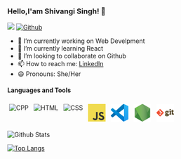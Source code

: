 ### Hello,I'am Shivangi Singh! 👋

![](https://visitor-badge.laobi.icu/badge?page_id=SHIVANGISINGH1.SHIVANGISINGH1)
[![Github](https://img.shields.io/github/followers/SHIVANGISINGH1?label=Follow&style=social)](https://github.com/SHIVANGISINGH1)





- 🔭 I’m currently working on Web Develpment
- 🌱 I’m currently learning React
- 👯 I’m looking to collaborate on Github
- 📫 How to reach me: [LinkedIn](https://www.linkedin.com/in/shivangi-singh-4686b5206/) 
- 😄 Pronouns: She/Her

<h4>Languages and Tools</h4>
<p>
<img src="https://user-images.githubusercontent.com/80265624/144461549-72fd8110-3e02-436b-a4c8-46be12d458a7.png" alt="CPP" height="40" style="vertical-align:top; margin:4px">
<img src="https://user-images.githubusercontent.com/80265624/144460580-ac8618fa-cd3d-4489-afee-eed1f68e9284.png" alt="HTML" height="40" style="vertical-align:top; margin:4px">
<img src="https://user-images.githubusercontent.com/80265624/144460884-aba7c398-2e1e-497e-8834-ab563636cef5.png" alt="CSS" height="40" style="vertical-align:top; margin:4px">
<img src="https://raw.githubusercontent.com/github/explore/80688e429a7d4ef2fca1e82350fe8e3517d3494d/topics/javascript/javascript.png" alt="Javascript" height="40" style="vertical-align:top; margin:4px">
<img src="https://raw.githubusercontent.com/github/explore/80688e429a7d4ef2fca1e82350fe8e3517d3494d/topics/visual-studio-code/visual-studio-code.png" alt="VS Code" height="40" style="vertical-align:top; margin:4px">
<img src="https://raw.githubusercontent.com/github/explore/80688e429a7d4ef2fca1e82350fe8e3517d3494d/topics/nodejs/nodejs.png" alt="node-js" height="40" style="vertical-align:top; margin:4px">
<img src="https://raw.githubusercontent.com/github/explore/80688e429a7d4ef2fca1e82350fe8e3517d3494d/topics/git/git.png" alt="Git" height="40" style="vertical-align; margin:4px">
</p>

![Github Stats](https://github-readme-stats.vercel.app/api?username=SHIVANGISINGH1&&show_icons=true&title_color=ffffff&icon_color=bb2acf&text_color=daf7dc&bg_color=271515)

[![Top Langs](https://github-readme-stats.vercel.app/api/top-langs/?username=SHIVANGISINGH1)](https://github.com/SHIVANGISINGH1/github-readme-stats)
